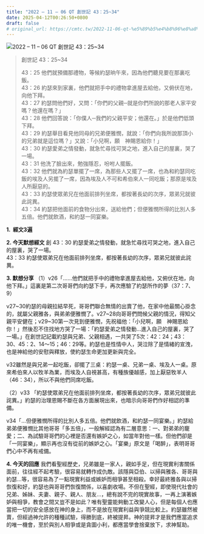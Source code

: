 ```yaml
---
title: "2022 – 11 – 06 QT 創世記 43：25~34"
date: 2025-04-12T00:26:50+0800
draft: false
# original_url: https://cmtc.tw/2022-11-06-qt-%e5%89%b5%e4%b8%96%e8%a8%98-43%ef%bc%9a2534
---
```


![2022 – 11 – 06 QT 創世記 43：25\~34](/images/qt.jpg  "2022 – 11 – 06 QT 創世記 43：25\~34")

> 創世記 43：25\~34
>
> 43：25 他們就預備那禮物，等候約瑟晌午來，因為他們聽見要在那裏吃飯。  
> 43：26 約瑟來到家裏，他們就把手中的禮物拿進屋去給他，又俯伏在地，向他下拜。  
> 43：27 約瑟問他們好，又問：「你們的父親─就是你們所說的那老人家平安嗎？他還在嗎？」  
> 43：28 他們回答說：「你僕人─我們的父親平安；他還在。」於是他們低頭下拜。  
> 43：29 約瑟舉目看見他同母的兄弟便雅憫，就說：「你們向我所說那頂小的兄弟就是這位嗎？」又說：「小兒啊，願　神賜恩給你！」  
> 43：30 約瑟愛弟之情發動，就急忙尋找可哭之地，進入自己的屋裏，哭了一場。  
> 43：31 他洗了臉出來，勉強隱忍，吩咐人擺飯。  
> 43：32 他們就為約瑟單擺了一席，為那些人又擺了一席，也為和約瑟同吃飯的埃及人另擺了一席，因為埃及人不可和希伯來人一同吃飯；那原是埃及人所厭惡的。  
> 43：33 約瑟使眾弟兄在他面前排列坐席，都按著長幼的次序，眾弟兄就彼此詫異。  
> 43：34 約瑟把他面前的食物分出來，送給他們；但便雅憫所得的比別人多五倍。他們就飲酒，和約瑟一同宴樂。

**1.  經文3遍**

**2. 今天默想經文**
創 43：30 約瑟愛弟之情發動，就急忙尋找可哭之地，進入自己的屋裏，哭了一場。  
43：33 約瑟使眾弟兄在他面前排列坐席，都按著長幼的次序，眾弟兄就彼此詫異。

**3. 默想分享**
（1）v26「……他們就把手中的禮物拿進屋去給他，又俯伏在地，向他下拜。」這裏是第二次哥哥們向約瑟下手，再次應驗了約瑟所作的夢（37：7、9）

v27\~30約瑟的母親拉結早死，哥哥們聯合無情的出賣了他，在家中他最關心掛念的，就屬父親雅各，與弟弟便雅憫了。v27\~28向哥哥們問候父親的情況，得知父親平安健在；v29\~30第一次見到便雅憫，先祝福他：「小兒啊，願　神賜恩給你！」然後忍不住找地方哭了一場：「約瑟愛弟之情發動…進入自己的屋裏，哭了一場。」在創世記記載約瑟與兄弟、父親相遇，一共哭了5次：42：24；43：30、45：2、14～15；46：29等。約瑟也是性情中人，哭泣除了是情緒的宣洩，也是神給他的安慰與釋放，使約瑟生命更加更新與完全。

v32雖然是與兄弟一起吃飯，卻擺了三桌：約瑟一桌、兄弟一桌、埃及人一桌。原來希伯來人以牧羊為業，而埃及人自視甚高，有種族優越感，加上厭惡牧羊人（46：34），所以不與他們同席吃飯。

（2）v33 「約瑟使眾弟兄在他面前排列坐席，都按著長幼的次序，眾弟兄就彼此詫異。」約瑟的治理恩賜不斷在各方面展現出來，也暗示向哥哥們作好相認的準備。

v34「…但便雅憫所得的比別人多五倍。他們就飲酒，和約瑟一同宴樂。」約瑟給弟弟便雅憫比其他哥哥「多五倍」，一般解經認為有二層意思：一、對弟弟的竉愛；二、為試驗哥哥們的心裡是否還有嫉妒之心，如當年對他一樣。但他們卻是「一同宴樂」，顯示再也沒有從前的嫉妒之心。「宴樂」原文是「喝醉」，表明哥哥們心中不再有戒備。

**4. 今天的回應**
我們看聖經歷史，兄弟雖是一家人，親如手足，但在現實利害關係面前，往往經不起考驗，很容易就轉作成仇敵。該隱與亞伯、以掃與雅各、哥哥與約瑟…等，很容易為了一點現實利益或嫉妒而相爭甚至相殺。幸好最終雅各與以掃恢復和好，約瑟也與哥哥們恢復關係，以喜劇收場。不但在聖經，即使現代社會的兄弟、姊妹、夫妻、親子、親人、朋友…，總有說不完的現實故事，一再上演著嫉妒與相爭，教會之間又豈不是如此？唯有聖靈能夠動工改變人心，但是每個人也應當把一切的安全感放在神的身上，而不是放在現實利益與爭競比較上。約瑟雖然被賣，但經過神允許的種種試驗，得勝到底，終被提昇。神的提昇才是我們應當追求的唯一機會，至於與別人相爭或是貪圖小利，都應當學會捨棄放下，求神幫助。
